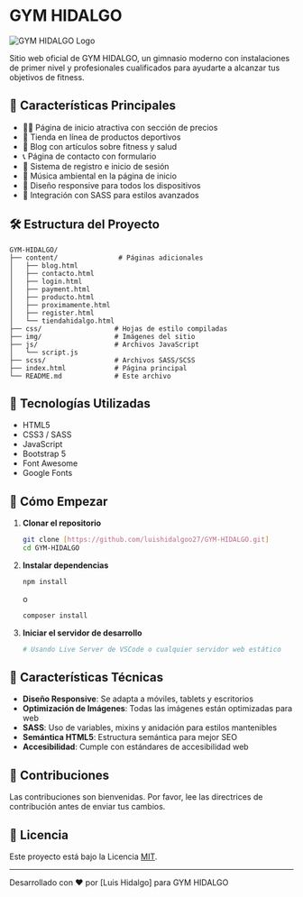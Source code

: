 # GYM HIDALGO

![GYM HIDALGO Logo](img/logo.png)

Sitio web oficial de GYM HIDALGO, un gimnasio moderno con instalaciones de primer nivel y profesionales cualificados para ayudarte a alcanzar tus objetivos de fitness.

## 🚀 Características Principales

- 🏋️‍♂️ Página de inicio atractiva con sección de precios
- 🛒 Tienda en línea de productos deportivos
- 📝 Blog con artículos sobre fitness y salud
- 📞 Página de contacto con formulario
- 👤 Sistema de registro e inicio de sesión
- 🎵 Música ambiental en la página de inicio
- 📱 Diseño responsive para todos los dispositivos
- 🔄 Integración con SASS para estilos avanzados

## 🛠️ Estructura del Proyecto

```
GYM-HIDALGO/
├── content/               # Páginas adicionales
│   ├── blog.html
│   ├── contacto.html
│   ├── login.html
│   ├── payment.html
│   ├── producto.html
│   ├── proximamente.html
│   ├── register.html
│   └── tiendahidalgo.html
├── css/                  # Hojas de estilo compiladas
├── img/                  # Imágenes del sitio
├── js/                   # Archivos JavaScript
│   └── script.js
├── scss/                 # Archivos SASS/SCSS
├── index.html            # Página principal
└── README.md             # Este archivo
```

## 🎨 Tecnologías Utilizadas

- HTML5
- CSS3 / SASS
- JavaScript
- Bootstrap 5
- Font Awesome
- Google Fonts

## 🚀 Cómo Empezar

1. **Clonar el repositorio**
   ```bash
   git clone [https://github.com/luishidalgoo27/GYM-HIDALGO.git]
   cd GYM-HIDALGO
   ```

2. **Instalar dependencias**
   ```bash
   npm install
   ```
   o
   ```bash
   composer install
   ```

3. **Iniciar el servidor de desarrollo**
   ```bash
   # Usando Live Server de VSCode o cualquier servidor web estático
   ```

## 🎯 Características Técnicas

- **Diseño Responsive**: Se adapta a móviles, tablets y escritorios
- **Optimización de Imágenes**: Todas las imágenes están optimizadas para web
- **SASS**: Uso de variables, mixins y anidación para estilos mantenibles
- **Semántica HTML5**: Estructura semántica para mejor SEO
- **Accesibilidad**: Cumple con estándares de accesibilidad web

## 🤝 Contribuciones

Las contribuciones son bienvenidas. Por favor, lee las directrices de contribución antes de enviar tus cambios.

## 📄 Licencia

Este proyecto está bajo la Licencia [MIT](LICENSE).

---

Desarrollado con ❤️ por [Luis Hidalgo] para GYM HIDALGO
